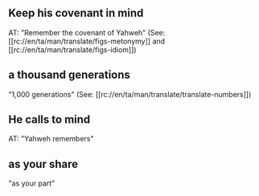 ## Keep his covenant in mind ##

AT: "Remember the covenant of Yahweh" (See: [[rc://en/ta/man/translate/figs-metonymy]] and [[rc://en/ta/man/translate/figs-idiom]])

## a thousand generations ##

"1,000 generations" (See: [[rc://en/ta/man/translate/translate-numbers]])

## He calls to mind ##

AT: "Yahweh remembers"

## as your share ##

"as your part"